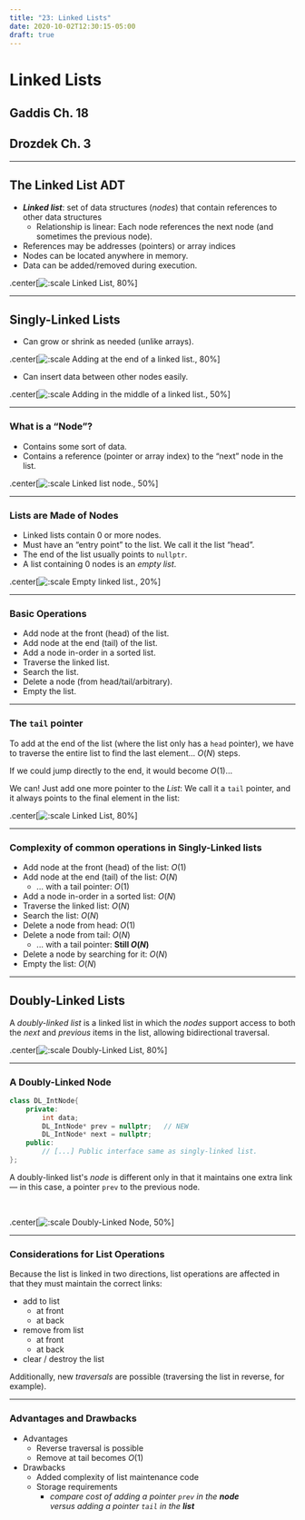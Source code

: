 ```yaml
---
title: "23: Linked Lists"
date: 2020-10-02T12:30:15-05:00
draft: true
---
```


# Linked Lists

## Gaddis Ch. 18
## Drozdek Ch. 3

---

## The Linked List ADT
* **_Linked list_**: set of data structures (_nodes_) that contain references to other data structures
    - Relationship is linear:  Each node references the next node (and sometimes the previous node).
* References may be addresses (pointers) or array indices
* Nodes can be located anywhere in memory.
* Data can be added/removed during execution.

.center[![:scale Linked List, 80%](../images/LinkedList/LinkedList.svg)]

---

## Singly-Linked Lists

* Can grow or shrink as needed (unlike arrays).

.center[![:scale Adding at the end of a linked list., 80%](../images/LinkedList/LinkedList_add_end.svg)]

* Can insert data between other nodes easily.

.center[![:scale Adding in the middle of a linked list., 50%](../images/LinkedList/LinkedList_add_mid.svg)]

---

### What is a “Node”?

* Contains some sort of data.
* Contains a reference (pointer or array index) to the “next” node in the list.

.center[![:scale Linked list node., 50%](../images/LinkedList/LinkedList_node.svg)]

---

### Lists are Made of Nodes

* Linked lists contain 0 or more nodes.
* Must have an “entry point” to the list.  We call it the list “head”.
* The end of the list usually points to `nullptr`.
* A list containing 0 nodes is an _empty list_.

.center[![:scale Empty linked list., 20%](../images/LinkedList/LinkedList_empty.svg)]

---

### Basic Operations

* Add node at the front (head) of the list.
* Add node at the end (tail) of the list.
* Add a node in-order in a sorted list.
* Traverse the linked list.
* Search the list.
* Delete a node (from head/tail/arbitrary).
* Empty the list.

---

### The `tail` pointer

To add at the end of the list (where the list only has a `head` pointer), we have to traverse the entire list to find the last element...   $O(N)$ steps.

If we could jump directly to the end, it would become $O(1)$...  

We can!  Just add one more pointer to the _List_:  We call it a `tail` pointer, and it always points to the final element in the list:


.center[![:scale Linked List, 80%](../images/LinkedList/LinkedListWithTail.svg)]

---

### Complexity of common operations in Singly-Linked lists

* Add node at the front (head) of the list:  $O(1)$
* Add node at the end (tail) of the list:  $O(N)$
  * ... with a tail pointer:  $O(1)$
* Add a node in-order in a sorted list:  $O(N)$
* Traverse the linked list:  $O(N)$
* Search the list:  $O(N)$
* Delete a node from head:  $O(1)$
* Delete a node from tail:  $O(N)$
  * ... with a tail pointer:   **Still $O(N)$**
* Delete a node by searching for it: $O(N)$
* Empty the list:  $O(N)$

---

## Doubly-Linked Lists

A _doubly-linked list_ is a linked list in which the _nodes_ support access to both the _next_ and _previous_ items in the list, allowing bidirectional traversal.


.center[![:scale Doubly-Linked List, 80%](../images/LinkedList/Doubly-Linked_List.svg)]

---

### A Doubly-Linked Node

```cpp
class DL_IntNode{
    private:
        int data;
        DL_IntNode* prev = nullptr;   // NEW
        DL_IntNode* next = nullptr;
    public:
        // [...] Public interface same as singly-linked list.
};
```

A doubly-linked list's _node_ is different only in that it maintains one extra link &mdash; in this case, a pointer `prev` to the previous node.

<br>

.center[![:scale Doubly-Linked Node, 50%](../images/LinkedList/Doubly-Linked_Node.svg)]

---

### Considerations for List Operations

Because the list is linked in two directions, list operations are affected in that they must maintain the correct links:

* add to list
    - at front
    - at back
* remove from list
    - at front
    - at back
* clear / destroy the list

Additionally, new _traversals_ are possible (traversing the list in reverse, for example).

---

### Advantages and Drawbacks

* Advantages
    - Reverse traversal is possible
    - Remove at tail becomes $O(1)$
* Drawbacks
    - Added complexity of list maintenance code
    - Storage requirements
        + _compare cost of adding a pointer `prev` in the **node** <br /> versus adding a pointer `tail` in the **list**_

